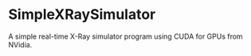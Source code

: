 SimpleXRaySimulator
===================

A simple real-time X-Ray simulator program using CUDA for GPUs from NVidia.
